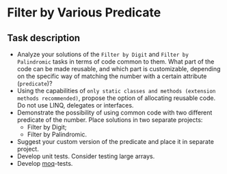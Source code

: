 # Filter by Various Predicate

## Task description ##

- Analyze your solutions of the `Filter by Digit` and `Filter by Palindromic` tasks in terms of code common to them. What part of the code can be made reusable, and which part is customizable, depending on the specific way of matching the number with a certain attribute (`predicate`)?    
- Using the capabilities of `only static classes and methods (extension methods recommended)`, propose the option of allocating reusable code. Do not use LINQ, delegates or interfaces.
- Demonstrate the possibility of using common code with two different predicate of the number. Place solutions in two separate projects:
    - Filter by Digit;
    - Filter by Palindromic.
- Suggest your custom version of the predicate and place it in separate project.
- Develop unit tests. Consider testing large arrays.
- Develop [moq](https://github.com/Moq/moq4/wiki/Quickstart)-tests.
